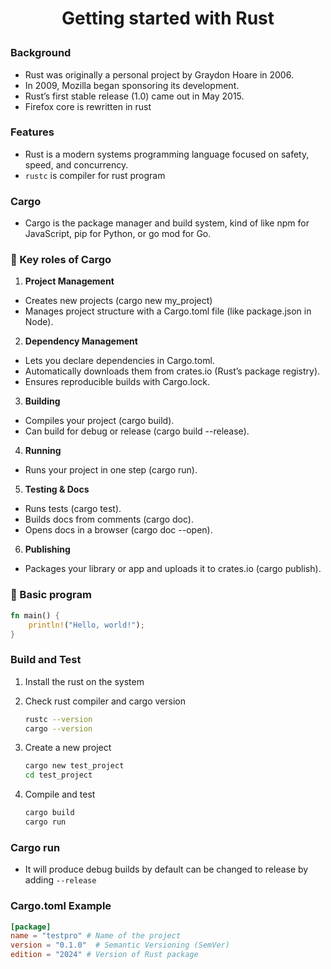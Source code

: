 <h1 style="text-align:center;">  Getting started with Rust </p>

### Background
* Rust was originally a personal project by Graydon Hoare in 2006.
* In 2009, Mozilla began sponsoring its development.
* Rust’s first stable release (1.0) came out in May 2015.
* Firefox core is rewritten in rust

### Features
* Rust is a modern systems programming language focused on safety, speed, and concurrency.
* `rustc` is compiler for rust program

### Cargo
* Cargo is the package manager and build system, kind of like npm for JavaScript, pip for Python, or go mod for Go.

### 🔑 Key roles of Cargo

1. **Project Management**
* Creates new projects (cargo new my_project)
* Manages project structure with a Cargo.toml file (like package.json in Node).

2. **Dependency Management**
* Lets you declare dependencies in Cargo.toml.
* Automatically downloads them from crates.io (Rust’s package registry).
* Ensures reproducible builds with Cargo.lock.

3. **Building**
* Compiles your project (cargo build).
* Can build for debug or release (cargo build --release).

4. **Running**
* Runs your project in one step (cargo run).

5. **Testing & Docs**
* Runs tests (cargo test).
* Builds docs from comments (cargo doc).
* Opens docs in a browser (cargo doc --open).

6. **Publishing**
* Packages your library or app and uploads it to crates.io (cargo publish).

### 🦀 Basic program
```rust
fn main() {
    println!("Hello, world!");
}
```

### Build and Test
1. Install the rust on the system

2. Check rust compiler and cargo version
   ```sh
   rustc --version
   cargo --version
   ```

3. Create a new project
   ```sh
   cargo new test_project
   cd test_project
   ```

4. Compile and test
   ```sh
   cargo build
   cargo run
   ```
### Cargo run
* It will produce debug builds by default can be changed to release by adding `--release`

### Cargo.toml Example
```toml
[package]
name = "testpro" # Name of the project
version = "0.1.0"  # Semantic Versioning (SemVer)
edition = "2024" # Version of Rust package
```
